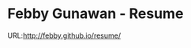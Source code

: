 <h1 id="febby-gunawan-resume">Febby Gunawan - Resume</h1>
<p>URL:<a href="http://febby.github.io/resume/">http://febby.github.io/resume/</a></p>
